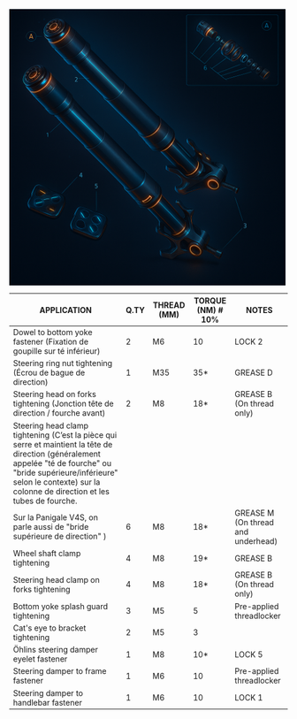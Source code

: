 <img src="front-fork.png" height="500" style="text-align:center" align="center"/>

|APPLICATION                                                                 |Q.TY|THREAD (MM) |TORQUE (NM) # 10%                                    |NOTES                             |
|----------------------------------------------------------------------------|----|------------|-----------------------------------------------------|----------------------------------|
|Dowel to bottom yoke fastener (Fixation de goupille sur té inférieur)                                              |2   |M6          |10                                                   |LOCK 2                            |
|Steering ring nut tightening  (Écrou de bague de direction)                 |1   |M35         |35*                                                  |GREASE D                          |
|Steering head on forks tightening (Jonction tête de direction / fourche avant)  |2   |M8          |18*                                                  |GREASE B (On thread only)         |
|Steering head clamp tightening (C’est la pièce qui serre et maintient la tête de direction (généralement appelée "té de fourche" ou "bride supérieure/inférieure" selon le contexte) sur la colonne de direction et les tubes de fourche.
Sur la Panigale V4S, on parle aussi de "bride supérieure de direction" )                                             |6   |M8          |18*                                                  |GREASE M (On thread and underhead)|
|Wheel shaft clamp tightening                                                |4   |M8          |19*                                                  |GREASE B                          |
|Steering head clamp on forks tightening                                     |4   |M8          |18*                                                  |GREASE B (On thread only)         |
|Bottom yoke splash guard tightening                                         |3   |M5          |5                                                    |Pre-applied threadlocker          |
|Cat's eye to bracket tightening                                             |2   |M5          |3                                                    |                                  |
|Öhlins steering damper eyelet fastener                                      |1   |M8          |10*                                                  |LOCK 5                            |
|Steering damper to frame fastener                                           |1   |M6          |10                                                   |Pre-applied threadlocker          |
|Steering damper to handlebar fastener                                       |1   |M6          |10                                                   |LOCK 1                            |
